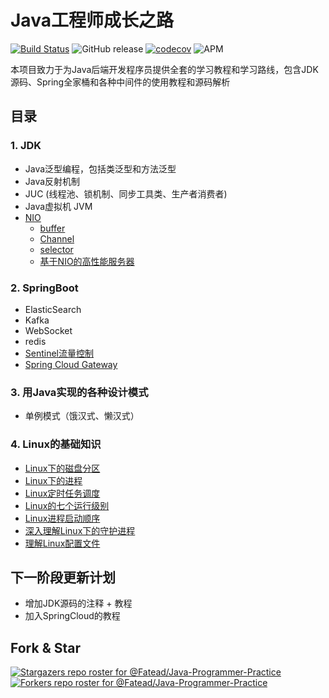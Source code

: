 # Java工程师成长之路
[![Build Status](https://travis-ci.com/Byron4j/1024interview.svg?branch=develop)](https://travis-ci.com/Byron4j/1024interview)
![GitHub release](https://img.shields.io/github/release-pre/byron4j/1024interview.svg)
[![codecov](https://scan.coverity.com/projects/17857/badge.svg)](https://scan.coverity.com/projects/17857)
![APM](https://img.shields.io/apm/l/vim-mode.svg?label=License&style=popout)

本项目致力于为Java后端开发程序员提供全套的学习教程和学习路线，包含JDK源码、Spring全家桶和各种中间件的使用教程和源码解析
## 目录
### 1. JDK
+ Java泛型编程，包括类泛型和方法泛型
+ Java反射机制
+ JUC (线程池、锁机制、同步工具类、生产者消费者)
+ Java虚拟机 JVM
+ [NIO](https://github.com/Fatead/Java-Programmer-Practice/blob/master/JDK-labs/src/main/java/io/nio/nio.md) 
    - [buffer](https://github.com/Fatead/Java-Programmer-Practice/blob/master/JDK-labs/src/main/java/io/nio/buffer/buffer.md)
    - [Channel](https://github.com/Fatead/Java-Programmer-Practice/blob/master/JDK-labs/src/main/java/io/nio/channel/channel.md)
    - [selector](https://github.com/Fatead/Java-Programmer-Practice/blob/master/JDK-labs/src/main/java/io/nio/selector/selector.md)
    - [基于NIO的高性能服务器](https://github.com/Fatead/Java-Programmer-Practice/blob/master/JDK-labs/src/main/java/io/nio/server/server.md)

### 2. SpringBoot
+ ElasticSearch
+ Kafka
+ WebSocket
+ redis
+ [Sentinel流量控制](https://github.com/Fatead/Java-Programmer-Practice/blob/master/SpringBoot-labs/labs-sentinel/sentinel.md)
+ [Spring Cloud Gateway](https://github.com/Fatead/Java-Programmer-Practice/blob/master/SpringBoot-labs/SpringCloudGateway/SpringCloudGateway.md)
### 3. 用Java实现的各种设计模式
+ 单例模式（饿汉式、懒汉式）

### 4. Linux的基础知识
+ [Linux下的磁盘分区](https://github.com/Fatead/Java-Programmer-Practice/blob/master/Linux-knowledge/src/main/java/md/Linux下的磁盘分区.md)
+ [Linux下的进程](https://github.com/Fatead/Java-Programmer-Practice/blob/master/Linux-knowledge/src/main/java/md/Linux下的进程.md)
+ [Linux定时任务调度](https://github.com/Fatead/Java-Programmer-Practice/blob/master/Linux-knowledge/src/main/java/md/Linux定时任务调度.md)
+ [Linux的七个运行级别](https://github.com/Fatead/Java-Programmer-Practice/blob/master/Linux-knowledge/src/main/java/md/Linux的七个运行级别.md)
+ [Linux进程启动顺序](https://github.com/Fatead/Java-Programmer-Practice/blob/master/Linux-knowledge/src/main/java/md/Linux进程启动顺序.md)
+ [深入理解Linux下的守护进程](https://github.com/Fatead/Java-Programmer-Practice/blob/master/Linux-knowledge/src/main/java/md/深入理解Linux下的守护进程.md)
+ [理解Linux配置文件](https://github.com/Fatead/Java-Programmer-Practice/blob/master/Linux-knowledge/src/main/java/md/理解Linux配置文件.md)

## 下一阶段更新计划
+ 增加JDK源码的注释 + 教程
+ 加入SpringCloud的教程

## Fork & Star
[![Stargazers repo roster for @Fatead/Java-Programmer-Practice](https://reporoster.com/stars/Fatead/Java-Programmer-Practice)](https://github.com/Fatead/Java-Programmer-Practice/stargazers)
[![Forkers repo roster for @Fatead/Java-Programmer-Practice](https://reporoster.com/forks/Fatead/Java-Programmer-Practice)](https://github.com/Fatead/Java-Programmer-Practice/network/members)